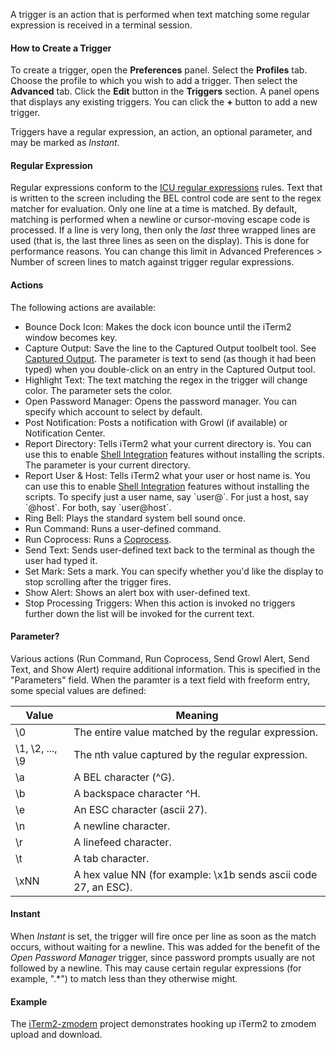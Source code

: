 A trigger is an action that is performed when text matching some regular expression is received in a terminal session.

#### How to Create a Trigger
To create a trigger, open the **Preferences** panel. Select the **Profiles** tab. Choose the profile to which you wish to add a trigger. Then select the **Advanced** tab. Click the **Edit** button in the **Triggers** section. A panel opens that displays any existing triggers. You can click the **+** button to add a new trigger.

Triggers have a regular expression, an action, an optional parameter, and may be marked as *Instant*.

#### Regular Expression
Regular expressions conform to the <a href="https://unicode-org.github.io/icu/userguide/strings/regexp.html">ICU regular expressions</a> rules. Text that is written to the screen including the BEL control code are sent to the regex matcher for evaluation. Only one line at a time is matched. By default, matching is performed when a newline or cursor-moving escape code is processed. If a line is very long, then only the *last* three wrapped lines are used (that is, the last three lines as seen on the display). This is done for performance reasons. You can change this limit in Advanced Preferences &gt; Number of screen lines to match against trigger regular expressions.

#### Actions
The following actions are available:
<ul>
        <li>Bounce Dock Icon: Makes the dock icon bounce until the iTerm2 window becomes key.</li>
        <li>Capture Output: Save the line to the Captured Output toolbelt tool. See <a href="documentation-captured-output.html">Captured Output</a>. The parameter is text to send (as though it had been typed) when you double-click on an entry in the Captured Output tool.</li>
        <li>Highlight Text: The text matching the regex in the trigger will change color. The parameter sets the color.</li>
        <li>Open Password Manager: Opens the password manager. You can specify which account to select by default.</li>
        <li>Post Notification: Posts a notification with Growl (if available) or Notification Center.</li>
        <li>Report Directory: Tells iTerm2 what your current directory is. You can use this to enable <a href="documentation-shell-integration.html">Shell Integration</a> features without installing the scripts. The parameter is your current directory.</li>
        <li>Report User & Host: Tells iTerm2 what your user or host name is. You can use this to enable <a href="documentation-shell-integration.html">Shell Integration</a> features without installing the scripts. To specify just a user name, say `user@`. For just a host, say `@host`. For both, say `user@host`.</li>
        <li>Ring Bell: Plays the standard system bell sound once.</li>
        <li>Run Command: Runs a user-defined command.</li>
        <li>Run Coprocess: Runs a <a href="documentation-coprocesses.html">Coprocess</a>.</li>
        <li>Send Text: Sends user-defined text back to the terminal as though the user had typed it.</li>
        <li>Set Mark: Sets a mark. You can specify whether you'd like the display to stop scrolling after the trigger fires.</li>
        <li>Show Alert: Shows an alert box with user-defined text.</li>
        <li>Stop Processing Triggers: When this action is invoked no triggers further down the list will be invoked for the current text.</li>
</ul>

#### Parameter?
Various actions (Run Command, Run Coprocess, Send Growl Alert, Send Text, and Show Alert) require additional information. This is specified in the "Parameters" field. When the paramter is a text field with freeform entry, some special values are defined:
<table>
        <thead>
                <tr>
                        <th>Value</th>
                        <th>Meaning</th>
                </tr>
        </thead>
        <tbody>
                <tr>
                        <td>\0</td>
                        <td>The entire value matched by the regular expression.</td>
                </tr>
                <tr>
                        <td>\1, \2, ..., \9</td>
                        <td>The nth value captured by the regular expression.</td>
                </tr>
                <tr>
                        <td>\a</td>
                        <td>A BEL character (^G).</td>
                </tr>
                <tr>
                        <td>\b</td>
                        <td>A backspace character ^H.</td>
                </tr>
                <tr>
                        <td>\e</td>
                        <td>An ESC character (ascii 27).</td>
                </tr>
                <tr>
                        <td>\n</td>
                        <td>A newline character.</td>
                </tr>
                <tr>
                        <td>\r</td>
                        <td>A linefeed character.</td>
                </tr>
                <tr>
                        <td>\t</td>
                        <td>A tab character.</td>
                </tr>
                <tr>
                        <td>\xNN</td>
                        <td>A hex value NN (for example: \x1b sends ascii code 27, an ESC).</td>
                </tr>
        </tbody>
</table>

#### Instant
When <i>Instant</i> is set, the trigger will fire once per line as soon as the match occurs, without waiting for a newline. This was added for the benefit of the <i>Open Password Manager</i> trigger, since password prompts usually are not followed by a newline. This may cause certain regular expressions (for example, ".*") to match less than they otherwise might.

#### Example
The [iTerm2-zmodem](https://github.com/RobberPhex/iTerm2-zmodem) project demonstrates hooking up iTerm2 to zmodem upload and download.


